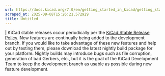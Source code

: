 ```yaml
---
url: https://docs.kicad.org/7.0/en/getting_started_in_kicad/getting_started_in_kicad.html
scraped_at: 2025-09-08T15:26:21.572929
title: Untitled
---
```


|  KiCad stable releases occur periodically per the [KiCad Stable Release
Policy](https://dev-docs.kicad.org/en/rules-guidelines/release-policy/). New
features are continually being added to the development branch. If you would
like to take advantage of these new features and help out by testing them,
please download the latest nightly build package for your platform. Nightly
builds may introduce bugs such as file corruption, generation of bad Gerbers,
etc., but it is the goal of the KiCad Development Team to keep the development
branch as usable as possible during new feature development.


